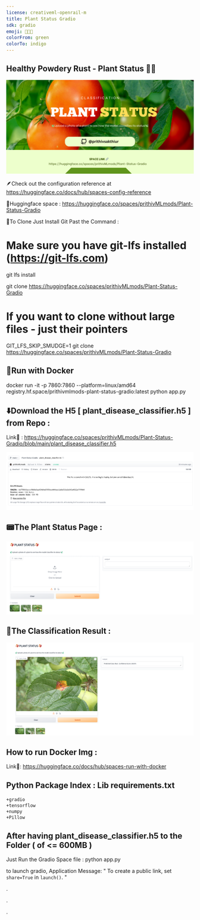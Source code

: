 ```yaml
---
license: creativeml-openrail-m
title: Plant Status Gradio
sdk: gradio
emoji: 🍂🍁🍃
colorFrom: green
colorTo: indigo
---
```


## Healthy Powdery Rust - Plant Status 🍃🍁

![alt text](assets/44.png)

🪶Check out the configuration reference at https://huggingface.co/docs/hub/spaces-config-reference

🚀Huggingface space : https://huggingface.co/spaces/prithivMLmods/Plant-Status-Gradio

🚀To Clone Just Install Git Past the Command : 

# Make sure you have git-lfs installed (https://git-lfs.com)
git lfs install

git clone https://huggingface.co/spaces/prithivMLmods/Plant-Status-Gradio

# If you want to clone without large files - just their pointers

GIT_LFS_SKIP_SMUDGE=1 git clone https://huggingface.co/spaces/prithivMLmods/Plant-Status-Gradio

## 📄Run with Docker

docker run -it -p 7860:7860 --platform=linux/amd64 \
	registry.hf.space/prithivmlmods-plant-status-gradio:latest python app.py

## ⬇️Download the H5 [ plant_disease_classifier.h5 ] from Repo :

Link🔗 : https://huggingface.co/spaces/prithivMLmods/Plant-Status-Gradio/blob/main/plant_disease_classifier.h5

![alt text](assets/33.png)


## 📟The Plant Status Page :

![alt text](assets/11.png)

## 🍃The Classification Result : 

![alt text](assets/22.png)

## How to run Docker Img : 

Link🔗: https://huggingface.co/docs/hub/spaces-run-with-docker

## Python Package Index : Lib requirements.txt

	+gradio
	+tensorflow
	+numpy
	+Pillow
## After having plant_disease_classifier.h5 to the Folder ( of <= 600MB )

 Just Run the Gradio Space file : python app.py

 to launch gradio, Application Message:  " To create a public link, set `share=True` in `launch()`. "

.

.

.
